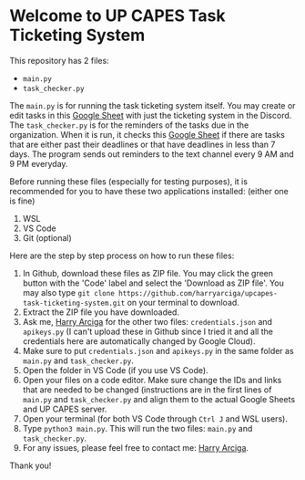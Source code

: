 # Welcome to UP CAPES Task Ticketing System
This repository has 2 files:

 - `main.py`
 - `task_checker.py`

The `main.py` is for running the task ticketing system itself. You may create or edit tasks in this [Google Sheet](https://docs.google.com/spreadsheets/d/1qQray0kmeoOms-TaKT5WAWekBjIvg7lVcWQT5s_WQSY/edit?usp=sharing) with just the ticketing system in the Discord. The `task_checker.py` is for the reminders of the tasks due in the organization. When it is run, it checks this [Google Sheet](https://docs.google.com/spreadsheets/d/1qQray0kmeoOms-TaKT5WAWekBjIvg7lVcWQT5s_WQSY/edit?usp=sharing) if there are tasks that are either past their deadlines or that have deadlines in less than 7 days. The program sends out reminders to the text channel every 9 AM and 9 PM everyday.

Before running these files (especially for testing purposes), it is recommended for you to have these two applications installed: (either one is fine)

 1. WSL
 2. VS Code
 3. Git (optional)

Here are the step by step process on how to run these files:

 1. In Github, download these files as ZIP file. You may click the green button with the 'Code' label and select the 'Download as ZIP file'. You may also type `git clone https://github.com/harryarciga/upcapes-task-ticketing-system.git` on your terminal to download.
 2. Extract the ZIP file you have downloaded.
 3. Ask me, [Harry Arciga](https://www.facebook.com/harry.arciga.9) for the other two files: `credentials.json` and `apikeys.py` (I can't upload these in Github since I tried it and all the credentials here are automatically changed by Google Cloud).
 4. Make sure to put `credentials.json` and `apikeys.py` in the same folder as `main.py` and `task_checker.py`.
 5. Open the folder in VS Code (if you use VS Code).
 6. Open your files on a code editor. Make sure change the IDs and links that are needed to be changed (instructions are in the first lines of `main.py` and `task_checker.py` and align them to the actual Google Sheets and UP CAPES server.
 7. Open your terminal (for both VS Code through `Ctrl J` and WSL users).
 8. Type `python3 main.py`. This will run the two files: `main.py` and `task_checker.py`.
 9. For any issues, please feel free to contact me:  [Harry Arciga](https://www.facebook.com/harry.arciga.9).

 Thank you!
